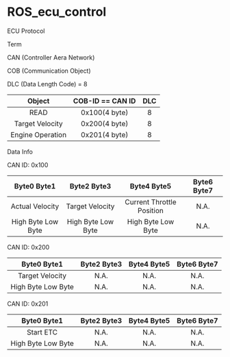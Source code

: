 # ROS_ecu_control

ECU Protocol

Term 

CAN (Controller Aera Network)

COB (Communication Object)

DLC (Data Length Code) = 8

|Object  |COB-ID == CAN ID  |DLC
|:---:|:---:|:---:|
|READ|0x100(4 byte)|8|
|Target Velocity|0x200(4 byte)|8|
|Engine Operation|0x201(4 byte)|8|

Data Info

CAN ID: 0x100

|Byte0  Byte1|Byte2  Byte3|Byte4  Byte5|Byte6  Byte7
|:---:|:---:|:---:|:---:|
|Actual Velocity|Target Velocity|Current Throttle Position|N.A.
| High Byte Low Byte | High Byte Low Byte | High Byte Low Byte |N.A.|

CAN ID: 0x200

|Byte0  Byte1|Byte2  Byte3|Byte4  Byte5|Byte6  Byte7
|:---:|:---:|:---:|:---:|
|Target Velocity|N.A.|N.A.|N.A.
| High Byte Low Byte | N.A. | N.A. |N.A.|

CAN ID: 0x201

|Byte0  Byte1|Byte2  Byte3|Byte4  Byte5|Byte6  Byte7
|:---:|:---:|:---:|:---:|
|Start ETC|N.A.|N.A.|N.A.
| High Byte Low Byte | N.A. | N.A. |N.A.|
